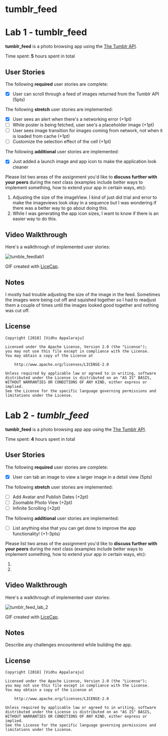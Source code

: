 # tumblr_feed

# Lab 1 - tumblr_feed

**tumblr_feed** is a photo browsing app using the [The Tumblr API](https://www.tumblr.com/docs/en/api/v2#posts).

Time spent: **5** hours spent in total

## User Stories

The following **required** user stories are complete:

- [x] User can scroll through a feed of images returned from the Tumblr API (5pts)

The following **stretch** user stories are implemented:

- [x] User sees an alert when there's a networking error (+1pt)
- [ ] While poster is being fetched, user see's a placeholder image (+1pt)
- [ ] User sees image transition for images coming from network, not when it is loaded from cache (+1pt)
- [ ] Customize the selection effect of the cell (+1pt)

The following **additional** user stories are implemented:

- [x] Just added a launch image and app icon to make the application look cleaner

Please list two areas of the assignment you'd like to **discuss further with your peers** during the next class (examples include better ways to implement something, how to extend your app in certain ways, etc):

1. Adjusting the size of the imageView. I kind of just did trial and error to make the imageviews look okay in a sequence but I was wondering if there was a better way to go about doing this. 
2. While I was generating the app icon sizes, I want to know if there is an easier way to do this. 

## Video Walkthrough

Here's a walkthrough of implemented user stories:

![tumble_feedlab1](https://user-images.githubusercontent.com/8825679/45250694-370f7f80-b2fe-11e8-828e-412f131cd52d.gif)

GIF created with [LiceCap](http://www.cockos.com/licecap/).

## Notes

I mostly had trouble adjusting the size of the image in the feed. Sometimes the images were being cut off and squished together so I had to readjust them a couple of times until the images looked good together and nothing was cut off. 

## License

    Copyright [2018] [Vidhu Appalaraju]

    Licensed under the Apache License, Version 2.0 (the "License");
    you may not use this file except in compliance with the License.
    You may obtain a copy of the License at

        http://www.apache.org/licenses/LICENSE-2.0

    Unless required by applicable law or agreed to in writing, software
    distributed under the License is distributed on an "AS IS" BASIS,
    WITHOUT WARRANTIES OR CONDITIONS OF ANY KIND, either express or implied.
    See the License for the specific language governing permissions and
    limitations under the License.
    
# Lab 2 - *tumblr_feed*

**tumblr_feed** is a photo browsing app app using the [The Tumblr API](https://www.tumblr.com/docs/en/api/v2#posts).

Time spent: **4** hours spent in total

## User Stories

The following **required** user stories are complete:

- [x] User can tab an image to view a larger image in a detail view (5pts)

The following **stretch** user stories are implemented:

- [ ] Add Avatar and Publish Dates (+2pt)
- [ ] Zoomable Photo View (+2pt)
- [ ] Infinite Scrolling (+2pt)

The following **additional** user stories are implemented:

- [ ] List anything else that you can get done to improve the app functionality! (+1-3pts)

Please list two areas of the assignment you'd like to **discuss further with your peers** during the next class (examples include better ways to implement something, how to extend your app in certain ways, etc):

1. 
2.

## Video Walkthrough

Here's a walkthrough of implemented user stories:

![tumblr_feed_lab_2](https://user-images.githubusercontent.com/8825679/45653704-9576f380-ba9e-11e8-811e-2fb8627810b8.gif)

GIF created with [LiceCap](http://www.cockos.com/licecap/).

## Notes

Describe any challenges encountered while building the app.

## License

    Copyright [2018] [Vidhu Appalaraju]

    Licensed under the Apache License, Version 2.0 (the "License");
    you may not use this file except in compliance with the License.
    You may obtain a copy of the License at

        http://www.apache.org/licenses/LICENSE-2.0

    Unless required by applicable law or agreed to in writing, software
    distributed under the License is distributed on an "AS IS" BASIS,
    WITHOUT WARRANTIES OR CONDITIONS OF ANY KIND, either express or implied.
    See the License for the specific language governing permissions and
    limitations under the License.
